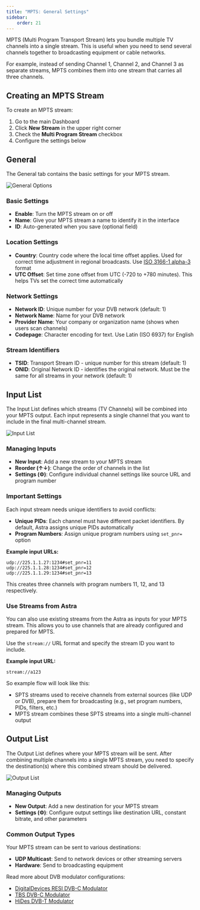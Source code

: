 ```yaml
---
title: "MPTS: General Settings"
sidebar:
    order: 21
---
```


MPTS (Multi Program Transport Stream) lets you bundle multiple TV channels into a single stream. This is useful when you need to send several channels together to broadcasting equipment or cable networks.

For example, instead of sending Channel 1, Channel 2, and Channel 3 as separate streams, MPTS combines them into one stream that carries all three channels.

## Creating an MPTS Stream

To create an MPTS stream:

1. Go to the main Dashboard
2. Click **New Stream** in the upper right corner
3. Check the **Multi Program Stream** checkbox
4. Configure the settings below

## General

The General tab contains the basic settings for your MPTS stream.

![General Options](https://cdn.cesbo.com/help/astra/delivery/broadcasting/mpts/general.png)

### Basic Settings

- **Enable**: Turn the MPTS stream on or off
- **Name**: Give your MPTS stream a name to identify it in the interface
- **ID**: Auto-generated when you save (optional field)

### Location Settings

- **Country**: Country code where the local time offset applies. Used for correct time adjustment in regional broadcasts. Use [ISO 3166-1 alpha-3](https://en.wikipedia.org/wiki/ISO_3166-1_alpha-3) format
- **UTC Offset**: Set time zone offset from UTC (-720 to +780 minutes). This helps TVs set the correct time automatically

### Network Settings

- **Network ID**: Unique number for your DVB network (default: 1)
- **Network Name**: Name for your DVB network
- **Provider Name**: Your company or organization name (shows when users scan channels)
- **Codepage**: Character encoding for text. Use Latin (ISO 6937) for English

### Stream Identifiers

- **TSID**: Transport Stream ID - unique number for this stream (default: 1)
- **ONID**: Original Network ID - identifies the original network. Must be the same for all streams in your network (default: 1)

## Input List

The Input List defines which streams (TV Channels) will be combined into your MPTS output. Each input represents a single channel that you want to include in the final multi-channel stream.

![Input List](https://cdn.cesbo.com/help/astra/delivery/broadcasting/mpts/input.png)

### Managing Inputs

- **New Input**: Add a new stream to your MPTS stream
- **Reorder (↑↓)**: Change the order of channels in the list
- **Settings (⚙)**: Configure individual channel settings like source URL and program number

### Important Settings

Each input stream needs unique identifiers to avoid conflicts:

- **Unique PIDs**: Each channel must have different packet identifiers. By default, Astra assigns unique PIDs automatically
- **Program Numbers**: Assign unique program numbers using `set_pnr=` option

**Example input URLs:**

```
udp://225.1.1.27:1234#set_pnr=11
udp://225.1.1.28:1234#set_pnr=12
udp://225.1.1.29:1234#set_pnr=13
```

This creates three channels with program numbers 11, 12, and 13 respectively.

### Use Streams from Astra

You can also use existing streams from the Astra as inputs for your MPTS stream. This allows you to use channels that are already configured and prepared for MPTS.

Use the `stream://` URL format and specify the stream ID you want to include.

**Example input URL:**

```
stream://a123
```

So example flow will look like this:

- SPTS streams used to receive channels from external sources (like UDP or DVB), prepare them for broadcasting (e.g., set program numbers, PIDs, filters, etc.)
- MPTS stream combines these SPTS streams into a single multi-channel output

## Output List

The Output List defines where your MPTS stream will be sent. After combining multiple channels into a single MPTS stream, you need to specify the destination(s) where this combined stream should be delivered.

![Output List](https://cdn.cesbo.com/help/astra/delivery/broadcasting/mpts/output.png)

### Managing Outputs

- **New Output**: Add a new destination for your MPTS stream
- **Settings (⚙)**: Configure output settings like destination URL, constant bitrate, and other parameters

### Common Output Types

Your MPTS stream can be sent to various destinations:

- **UDP Multicast**: Send to network devices or other streaming servers
- **Hardware**: Send to broadcasting equipment

Read more about DVB modulator configurations:

- [DigitalDevices RESI DVB-C Modulator](/en/astra/delivery-broadcast/resi-dvb-c-modulator/)
- [TBS DVB-C Modulator](/en/astra/delivery-broadcast/tbs-dvb-c-modulator/)
- [HiDes DVB-T Modulator](/en/astra/delivery-broadcast/hides-dvb-t-modulator/)
